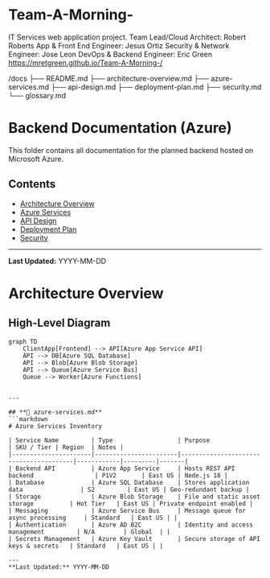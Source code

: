 # Team-A-Morning-
IT Services web application project. 
Team Lead/Cloud Architect: Robert Roberts
App & Front End Engineer: Jesus Ortiz
Security & Network Engineer: Jose Leon
DevOps & Backend Engineer: Eric Green
https://mretgreen.github.io/Team-A-Morning-/

/docs
  ├── README.md
  ├── architecture-overview.md
  ├── azure-services.md
  ├── api-design.md
  ├── deployment-plan.md
  ├── security.md
  └── glossary.md
  
# Backend Documentation (Azure)

This folder contains all documentation for the planned backend hosted on Microsoft Azure.

## Contents
- [Architecture Overview](architecture-overview.md)
- [Azure Services](azure-services.md)
- [API Design](api-design.md)
- [Deployment Plan](deployment-plan.md)
- [Security](security.md)


---
**Last Updated:** YYYY-MM-DD


# Architecture Overview

## High-Level Diagram
```mermaid
graph TD
    ClientApp[Frontend] --> API[Azure App Service API]
    API --> DB[Azure SQL Database]
    API --> Blob[Azure Blob Storage]
    API --> Queue[Azure Service Bus]
    Queue --> Worker[Azure Functions]


---

## **📄 azure-services.md**
```markdown
# Azure Services Inventory

| Service Name         | Type                  | Purpose                               | SKU / Tier | Region  | Notes |
|----------------------|-----------------------|----------------------------------------|------------|---------|-------|
| Backend API          | Azure App Service     | Hosts REST API backend                 | P1V2       | East US | Node.js 18 |
| Database             | Azure SQL Database    | Stores application data                | S2         | East US | Geo-redundant backup |
| Storage              | Azure Blob Storage    | File and static asset storage          | Hot Tier   | East US | Private endpoint enabled |
| Messaging            | Azure Service Bus     | Message queue for async processing     | Standard   | East US | |
| Authentication       | Azure AD B2C          | Identity and access management         | N/A        | Global  | |
| Secrets Management   | Azure Key Vault       | Secure storage of API keys & secrets   | Standard   | East US | |

---
**Last Updated:** YYYY-MM-DD
